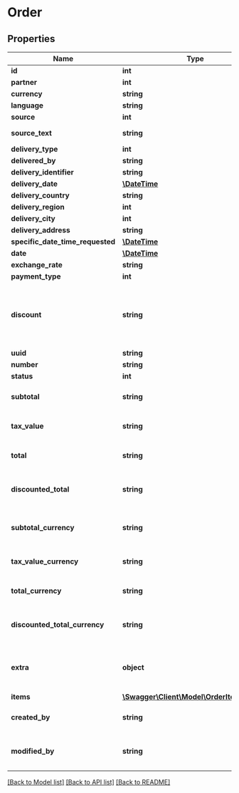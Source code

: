 # Order

## Properties
Name | Type | Description | Notes
------------ | ------------- | ------------- | -------------
**id** | **int** |  | [optional] 
**partner** | **int** |  | 
**currency** | **string** |  | 
**language** | **string** |  | 
**source** | **int** |  | [optional] 
**source_text** | **string** | Descrierea sursei | [optional] 
**delivery_type** | **int** |  | [optional] 
**delivered_by** | **string** |  | [optional] 
**delivery_identifier** | **string** |  | [optional] 
**delivery_date** | [**\DateTime**](\DateTime.md) |  | [optional] 
**delivery_country** | **string** |  | [optional] 
**delivery_region** | **int** |  | [optional] 
**delivery_city** | **int** |  | [optional] 
**delivery_address** | **string** |  | [optional] 
**specific_date_time_requested** | [**\DateTime**](\DateTime.md) |  | [optional] 
**date** | [**\DateTime**](\DateTime.md) |  | 
**exchange_rate** | **string** |  | [optional] 
**payment_type** | **int** |  | [optional] 
**discount** | **string** | Procentaj default, daca este completat rescrie discountul articolelor | [optional] 
**uuid** | **string** |  | [optional] 
**number** | **string** |  | [optional] 
**status** | **int** |  | [optional] 
**subtotal** | **string** | Subtotal RON redus/întreg | [optional] 
**tax_value** | **string** | TVA RON redus/întreg | [optional] 
**total** | **string** | Total RON redus/întreg | [optional] 
**discounted_total** | **string** | Suma valorilor reduse din articole | [optional] 
**subtotal_currency** | **string** | Subtotal valută redus/întreg | [optional] 
**tax_value_currency** | **string** | TVA valută redus/întreg | [optional] 
**total_currency** | **string** | Total valută redus/întreg | [optional] 
**discounted_total_currency** | **string** | Suma valorilor reduse din articole | [optional] 
**extra** | **object** | Acest field este pentru a se stoca idul și tipul facturii. | [optional] 
**items** | [**\Swagger\Client\Model\OrderItemModel[]**](OrderItemModel.md) |  | 
**created_by** | **string** | User id that created this record | [optional] 
**modified_by** | **string** | Last user id that modified this record | [optional] 

[[Back to Model list]](../README.md#documentation-for-models) [[Back to API list]](../README.md#documentation-for-api-endpoints) [[Back to README]](../README.md)


